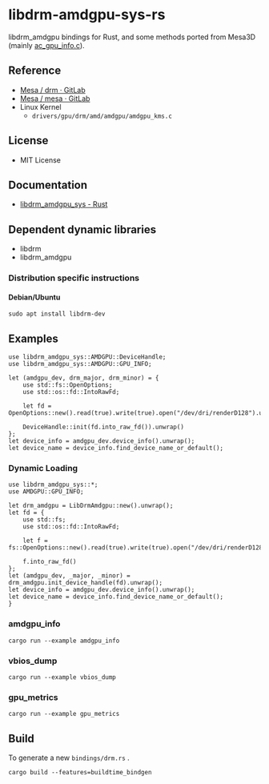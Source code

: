 # libdrm-amdgpu-sys-rs
libdrm_amdgpu bindings for Rust, and some methods ported from Mesa3D (mainly [ac_gpu_info.c](https://gitlab.freedesktop.org/mesa/mesa/blob/main/src/amd/common/ac_gpu_info.c)).  

## Reference
 * [Mesa / drm · GitLab](https://gitlab.freedesktop.org/mesa/drm/)
 * [Mesa / mesa · GitLab](https://gitlab.freedesktop.org/mesa/mesa/)
 * Linux Kernel
    * `drivers/gpu/drm/amd/amdgpu/amdgpu_kms.c`

## License
 * MIT License

## Documentation
 * [libdrm_amdgpu_sys - Rust](https://docs.rs/libdrm_amdgpu_sys/latest/libdrm_amdgpu_sys/)

## Dependent dynamic libraries
 * libdrm
 * libdrm_amdgpu

### Distribution specific instructions
#### Debian/Ubuntu
```
sudo apt install libdrm-dev
```

## Examples
```
use libdrm_amdgpu_sys::AMDGPU::DeviceHandle;
use libdrm_amdgpu_sys::AMDGPU::GPU_INFO;

let (amdgpu_dev, drm_major, drm_minor) = {
    use std::fs::OpenOptions;
    use std::os::fd::IntoRawFd;

    let fd = OpenOptions::new().read(true).write(true).open("/dev/dri/renderD128").unwrap();

    DeviceHandle::init(fd.into_raw_fd()).unwrap()
};
let device_info = amdgpu_dev.device_info().unwrap();
let device_name = device_info.find_device_name_or_default();
```
### Dynamic Loading
```
use libdrm_amdgpu_sys::*;
use AMDGPU::GPU_INFO;

let drm_amdgpu = LibDrmAmdgpu::new().unwrap();
let fd = {
    use std::fs;
    use std::os::fd::IntoRawFd;

    let f = fs::OpenOptions::new().read(true).write(true).open("/dev/dri/renderD128").unwrap();

    f.into_raw_fd()
};
let (amdgpu_dev, _major, _minor) = drm_amdgpu.init_device_handle(fd).unwrap();
let device_info = amdgpu_dev.device_info().unwrap();
let device_name = device_info.find_device_name_or_default();
}
```
### amdgpu_info
```
cargo run --example amdgpu_info
```
### vbios_dump
```
cargo run --example vbios_dump
```
### gpu_metrics
```
cargo run --example gpu_metrics
```
## Build
To generate a new `bindings/drm.rs` .

```
cargo build --features=buildtime_bindgen
```
